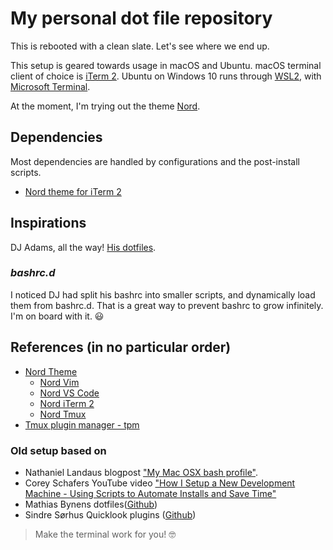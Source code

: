 # My personal dot file repository
This is rebooted with a clean slate. Let's see where we end up.

This setup is geared towards usage in macOS and Ubuntu. macOS terminal client of choice is [iTerm 2](https://iterm2.com). Ubuntu on Windows 10 runs through [WSL2](https://docs.microsoft.com/en-us/windows/wsl/install-win10), with [Microsoft Terminal](https://github.com/Microsoft/Terminal).

At the moment, I'm trying out the theme [Nord](https://www.nordtheme.com).
## Dependencies
Most dependencies are handled by configurations and the post-install scripts.
* [Nord theme for iTerm 2](https://github.com/arcticicestudio/nord-iterm2)
## Inspirations
DJ Adams, all the way! [His dotfiles](https://github.com/qmacro/dotfiles).

### *bashrc.d*
I noticed DJ had split his bashrc into smaller scripts, and dynamically load them from bashrc.d. That is a great way to prevent bashrc to grow infinitely. I'm on board with it. 😃

## References (in no particular order)
* [Nord Theme](https://www.nordtheme.com)
  * [Nord Vim](https://www.nordtheme.com/ports/vim)
  * [Nord VS Code](https://www.nordtheme.com/ports/visual-studio-code)
  * [Nord iTerm 2](https://github.com/arcticicestudio/nord-iterm2)
  * [Nord Tmux](https://www.nordtheme.com/docs/ports/tmux/installation)
* [Tmux plugin manager - tpm](https://github.com/tmux-plugins/tpm)

### Old setup based on
* Nathaniel Landaus blogpost ["My Mac OSX bash profile"](https://natelandau.com/my-mac-osx-bash_profile/).
* Corey Schafers YouTube video ["How I Setup a New Development Machine - Using Scripts to Automate Installs and Save Time"](https://www.youtube.com/watch?v=kIdiWut8eD8)
* Mathias Bynens dotfiles([Github](https://github.com/mathiasbynens/dotfiles))
* Sindre Sørhus Quicklook plugins ([Github](https://github.com/sindresorhus/quick-look-plugins))


> Make the terminal work for you! 🤓
